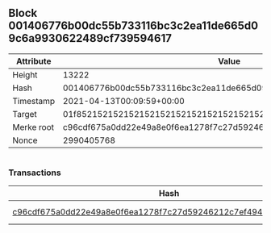## Block 001406776b00dc55b733116bc3c2ea11de665d09c6a9930622489cf739594617

Attribute | Value
--- | ---
Height | 13222
Hash | 001406776b00dc55b733116bc3c2ea11de665d09c6a9930622489cf739594617
Timestamp | 2021-04-13T00:09:59+00:00
Target | 01f8521521521521521521521521521521521521521521521521521521521521
Merke root | c96cdf675a0dd22e49a8e0f6ea1278f7c27d59246212c7ef4949eedaf4226bb0
Nonce | 2990405768

```

```

### Transactions

Hash | Amount
--- | ---
[c96cdf675a0dd22e49a8e0f6ea1278f7c27d59246212c7ef4949eedaf4226bb0](c96cdf675a0dd22e49a8e0f6ea1278f7c27d59246212c7ef4949eedaf4226bb0.md) | 10.00000000 SKEPTI 
